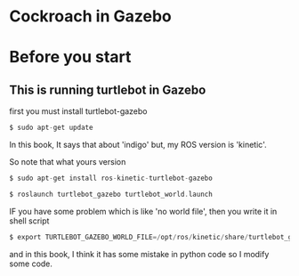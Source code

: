 # Cockroach in Gazebo


# Before you start

## This is running turtlebot in Gazebo

first you must install turtlebot-gazebo

```c
$ sudo apt-get update
```

In this book, It says that about 'indigo' but, my ROS version is 'kinetic'. 

So note that what yours version

```c
$ sudo apt-get install ros-kinetic-turtlebot-gazebo
```

```c
$ roslaunch turtlebot_gazebo turtlebot_world.launch
```

IF you have some problem which is like 'no world file', then you write it in shell script

```c
$ export TURTLEBOT_GAZEBO_WORLD_FILE=/opt/ros/kinetic/share/turtlebot_gazebo/worlds/playground.world
```

and in this book, I think it has some mistake in python code so I modify some code.
